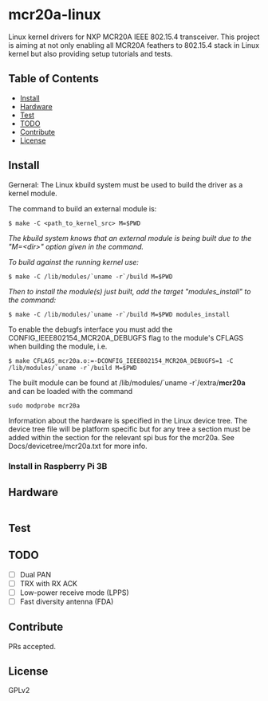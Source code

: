 # mcr20a-linux
Linux kernel drivers for NXP MCR20A IEEE 802.15.4 transceiver. This project is aiming at not only enabling all MCR20A feathers to 802.15.4 stack in Linux kernel but also providing setup tutorials and tests.

## Table of Contents

- [Install](#install)
- [Hardware](#hardware)
- [Test](#test)
- [TODO](#todo)
- [Contribute](#contribute)
- [License](#license)

## Install

Gerneral: The Linux kbuild system must be used to build the driver as a kernel module.

The command to build an external module is:
```
$ make -C <path_to_kernel_src> M=$PWD
```
*The kbuild system knows that an external module is being built due to the "M=\<dir\>" option given in the command.*

*To build against the running kernel use:*
```
$ make -C /lib/modules/`uname -r`/build M=$PWD
```
*Then to install the module(s) just built, add the target "modules_install" to the command:*
```
$ make -C /lib/modules/`uname -r`/build M=$PWD modules_install
```
To enable the debugfs interface you must add the CONFIG_IEEE802154_MCR20A_DEBUGFS flag to the module's CFLAGS when building the module, i.e.
```
$ make CFLAGS_mcr20a.o:=-DCONFIG_IEEE802154_MCR20A_DEBUGFS=1 -C /lib/modules/`uname -r`/build M=$PWD
```
The built module can be found at /lib/modules/\`uname -r\`/extra/**mcr20a** and can be loaded with the command  
```
sudo modprobe mcr20a
```
Information about the hardware is specified in the Linux device tree. The device tree file will be platform specific but for any tree a section must be added within the section for the relevant spi bus for the mcr20a. See Docs/devicetree/mcr20a.txt for more info.

### Install in Raspberry Pi 3B

## Hardware

```
```

## Test

## TODO

- [ ] Dual PAN
- [ ] TRX with RX ACK
- [ ] Low-power receive mode (LPPS)
- [ ] Fast diversity antenna  (FDA)

## Contribute

PRs accepted.

## License

GPLv2
